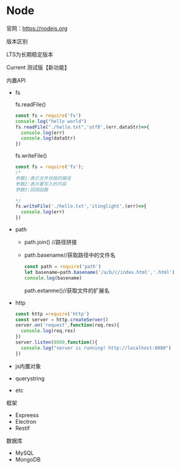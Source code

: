 # Node

官网：https://nodejs.org

版本区别

LTS为长期稳定版本

Current 测试版【新功能】

内置API

- fs

  fs.readFile()

  ```javascript
  const fs = require('fs')
  console.log("hello world")
  fs.readFile("./hello.txt",'utf8',(err,dataStr)=>{
  	console.log(err)
  	console.log(dataStr)
  })
  
  ```

  fs.writeFile()

  ```javascript
  const fs = require('fs');
  /*
  参数1:表示文件存放的路径
  参数2:表示要写入的内容
  参数3:回调函数
  
  */
  fs.writeFile('./hello.txt','itinglight',(err)=>{
    console.log(err)
  })
  ```

  

- path

  - path.join() //路径拼接

  - path.basename//获取路径中的文件名

    ```javascript
    const path = require('path')
    let basename=path.basename('/a/b/c/index.html','.html')
    console.log(basename)
    ```

    path.extanme()//获取文件的扩展名

- http

  ```javascript
  const http =require('http')
  const server = http.createServer()
  server.on('request',function(req,res){
    console.log(req,res)
  })
  server.listen(8080,function(){
    console.log("server is running! http://localhost:8080")
  })
  ```

  

- js内置对象

- querystring

- etc

框架

- Expreess
- Electron
- Restif



数据库

- MySQL
- MongoDB